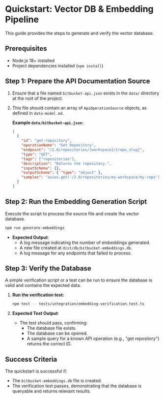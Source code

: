 # Quickstart: Vector DB & Embedding Pipeline

This guide provides the steps to generate and verify the vector database.

## Prerequisites

- Node.js 18+ installed
- Project dependencies installed (`npm install`)

## Step 1: Prepare the API Documentation Source

1.  Ensure that a file named `bitbucket-api.json` exists in the `data/` directory at the root of the project.
2.  This file should contain an array of `ApiOperationSource` objects, as defined in `data-model.md`.

    **Example `data/bitbucket-api.json`:**

    ```json
    [
      {
        "id": "get-repository",
        "operationName": "Get Repository",
        "endpoint": "/2.0/repositories/{workspace}/{repo_slug}",
        "type": "GET",
        "tags": ["repositories"],
        "description": "Returns the repository.",
        "inputSchema": {},
        "outputSchema": { "type": "object" },
        "samples": "axios.get('/2.0/repositories/my-workspace/my-repo')"
      }
    ]
    ```

## Step 2: Run the Embedding Generation Script

Execute the script to process the source file and create the vector database.

```bash
npm run generate-embeddings
```

- **Expected Output**:
  - A log message indicating the number of embeddings generated.
  - A new file created at `dist/db/bitbucket-embeddings.db`.
  - A log message for any endpoints that failed to process.

## Step 3: Verify the Database

A simple verification script or a test can be run to ensure the database is valid and contains the expected data.

1.  **Run the verification test:**

    ```bash
    npm test -- tests/integration/embedding-verification.test.ts
    ```

2.  **Expected Test Output**:
    - The test should pass, confirming:
      - The database file exists.
      - The database can be opened.
      - A sample query for a known API operation (e.g., "get repository") returns the correct ID.

## Success Criteria

The quickstart is successful if:

- The `bitbucket-embeddings.db` file is created.
- The verification test passes, demonstrating that the database is queryable and returns relevant results.
